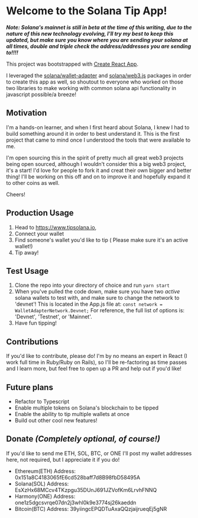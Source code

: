 # Welcome to the Solana Tip App!

**_Note: Solana's mainnet is still in beta at the time of this writing, due to the nature of this new technology evolving, I'll try my best to keep this updated, but make sure you know where you are sending your solana at all times, double and triple check the address/addresses you are sending to!!!!_**

This project was bootstrapped with [Create React App](https://github.com/facebook/create-react-app).

I leveraged the [solana/wallet-adapter](https://github.com/solana-labs/wallet-adapter) and [solana/web3.js](https://github.com/solana-labs/solana-web3.js) packages in order to create this app as well, so shoutout to everyone who worked on those two libraries to make working with common solana api functionality in javascript possible/a breeze!

## Motivation
I'm a hands-on learner, and when I first heard about Solana, I knew I had to build something around it in order to best understand it. This is the first project that came to mind once I understood the tools that were available to me.

I'm open sourcing this in the spirit of pretty much all great web3 projects being open sourced, although I wouldn't consider this a big web3 project, it's a start! I'd love for people to fork it and creat their own bigger and better thing! I'll be working on this off and on to improve it and hopefully expand it to other coins as well.

Cheers!

## Production Usage
1. Head to https://www.tipsolana.io, 
2. Connect your wallet 
3. Find someone's wallet you'd like to tip ( Please make sure it's an active wallet!)
4. Tip away!

## Test Usage
1. Clone the repo into your directory of choice and run `yarn start`
2. When you've pulled the code down, make sure you have two _active_ solana wallets to test with, and make sure to change the network to 'devnet'! This is located in the App.js file at:
`const network = WalletAdapterNetwork.Devnet;`
For reference, the full list of options is: 'Devnet', 'Testnet', or 'Mainnet'.
3. Have fun tipping!

## Contributions
If you'd like to contribute, please do! I'm by no means an expert in React (I work full time in Ruby/Ruby on Rails), so I'll be re-factoring as time passes and I learn more, but feel free to open up a PR and help out if you'd like!

## Future plans
- Refactor to Typescript
- Enable multiple tokens on Solana's blockchain to be tipped
- Enable the ability to tip multiple wallets at once
- Build out other cool new features!


## Donate _(Completely optional, of course!)_
If you'd like to send me ETH, SOL, BTC, or ONE I'll post my wallet addresses here, not required, but I appreciate it if you do!
* Ethereum(ETH) Address: 0x151a8C4183065fE6cd528baff7d8B98fbD58495A
* Solana(SOL) Address: EsXzHx68MCcv4TKzpgu35DUnJ691JZVofKm6LrvhFNNQ
* Harmony(ONE) Address: one1z5dgcsvrqe07dn2j3whl0k9e3774sj26kaeddn
* Bitcoin(BTC) Address: 39yiingcEPQDTuAxaQQzjaijrueqEj5gNR
